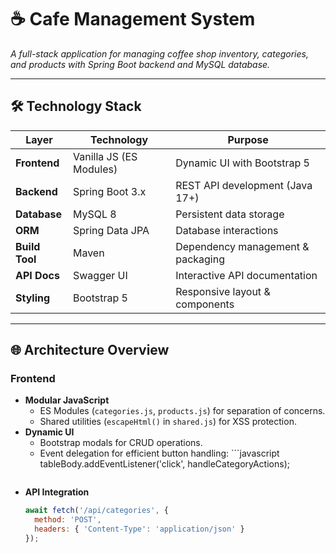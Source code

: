 # ☕ Cafe Management System  
*A full-stack application for managing coffee shop inventory, categories, and products with Spring Boot backend and MySQL database.*  

---

## 🛠️ **Technology Stack**  
| **Layer**       | **Technology**          | **Purpose**                              |  
|------------------|-------------------------|------------------------------------------|  
| **Frontend**     | Vanilla JS (ES Modules) | Dynamic UI with Bootstrap 5               |  
| **Backend**      | Spring Boot 3.x         | REST API development (Java 17+)          |  
| **Database**     | MySQL 8                 | Persistent data storage                  |  
| **ORM**          | Spring Data JPA         | Database interactions                    |  
| **Build Tool**   | Maven                   | Dependency management & packaging        |  
| **API Docs**     | Swagger UI              | Interactive API documentation            |  
| **Styling**      | Bootstrap 5             | Responsive layout & components            |  

---

## 🌐 **Architecture Overview**  
### **Frontend**  
- **Modular JavaScript**  
  - ES Modules (`categories.js`, `products.js`) for separation of concerns.  
  - Shared utilities (`escapeHtml()` in `shared.js`) for XSS protection.  
- **Dynamic UI**  
  - Bootstrap modals for CRUD operations.  
  - Event delegation for efficient button handling:  ```javascript  
    tableBody.addEventListener('click', handleCategoryActions);  
    ```  
- **API Integration**  
  ```javascript  
  await fetch('/api/categories', { 
    method: 'POST', 
    headers: { 'Content-Type': 'application/json' } 
  });  

